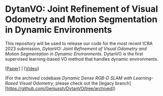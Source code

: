 # DytanVO: Joint Refinement of Visual Odometry and Motion Segmentation in Dynamic Environments

This repository will be used to release our code for the most recent ICRA 2023 submission, _DytanVO: Joint Refinement of Visual Odometry and Motion Segmentation in Dynamic Environments_. DytanVO is the first supervised learning-based VO method that handles dynamic environments. 

[[Paper](https://arxiv.org/abs/2209.08430)]  |  [[Video](https://youtu.be/6yO7RsZjSBQ)]
  
  
(For the archived codebase _Dynamic Dense RGB-D SLAM with Learning-Based Visual Odometry_, please check out the [legacy branch][https://github.com/Geniussh/DytanVO/tree/archived])
